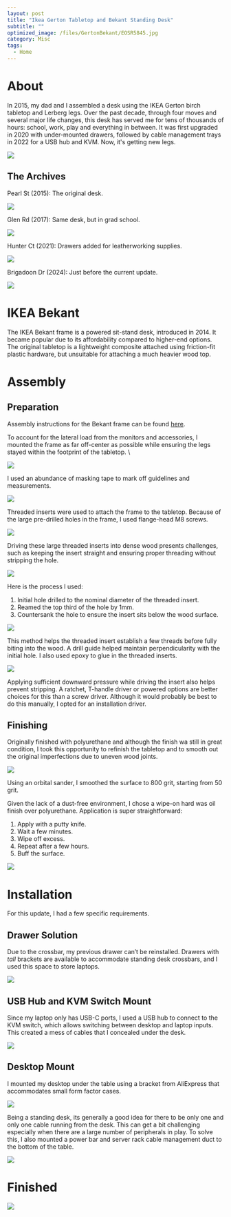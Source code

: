 ```yaml
---
layout: post
title: "Ikea Gerton Tabletop and Bekant Standing Desk"
subtitle: "" 
optimized_image: /files/GertonBekant/EOSR5845.jpg
category: Misc
tags:
  - Home
---
```


# About

In 2015, my dad and I assembled a desk using the IKEA Gerton birch tabletop and Lerberg legs. Over the past decade, through four moves and several major life changes, this desk has served me for tens of thousands of hours: school, work, play and everything in between. It was first upgraded in 2020 with under-mounted drawers, followed by cable management trays in 2022 for a USB hub and KVM. Now, it's getting new legs.

<img src="/files/GertonBekant/EOSR5844.jpg">

## The Archives

Pearl St (2015): The original desk.

<img src="/files/GertonBekant/setup2015-2.jpg">

Glen Rd (2017): Same desk, but in grad school.

<img src="/files/GertonBekant/setup2017.JPG">

Hunter Ct (2021): Drawers added for leatherworking supplies.

<img src="/files/GertonBekant/setup2021-2.jpg">

Brigadoon Dr (2024): Just before the current update.

<img src="/files/GertonBekant/setup2024.jpg">


# IKEA Bekant

The IKEA Bekant frame is a powered sit-stand desk, introduced in 2014. It became popular due to its affordability compared to higher-end options. The original tabletop is a lightweight composite attached using friction-fit plastic hardware, but unsuitable for attaching a much heavier wood top.

# Assembly

## Preparation

Assembly instructions for the Bekant frame can be found <a href="/files/GertonBekant/bekant.pdf">here</a>.

To account for the lateral load from the monitors and accessories, I mounted the frame as far off-center as possible while ensuring the legs stayed within the footprint of the tabletop. \

<img src="/files/GertonBekant/layout.png">

I used an abundance of masking tape to mark off guidelines and measurements.

<img src="/files/GertonBekant/IMG_20240716_201619.jpg">

Threaded inserts were used to attach the frame to the tabletop. Because of the large pre-drilled holes in the frame, I used flange-head M8 screws.

<img src="/files/GertonBekant/GertonBekant-1.jpg">

Driving these large threaded inserts into dense wood presents challenges, such as keeping the insert straight and ensuring proper threading without stripping the hole.

<img src="/files/GertonBekant/threaded_insert.png">

Here is the process I used:

1. Initial hole drilled to the nominal diameter of the threaded insert.
2. Reamed the top third of the hole by 1mm.
3. Countersank the hole to ensure the insert sits below the wood surface.

<img src="/files/GertonBekant/GertonBekant-4.jpg">

This method helps the threaded insert establish a few threads before fully biting into the wood. A drill guide helped maintain perpendicularity with the initial hole. I also used epoxy to glue in the threaded inserts.

<img src="/files/GertonBekant/GertonBekant-3.jpg">

Applying sufficient downward pressure while driving the insert also helps prevent stripping. A ratchet, T-handle driver or powered options are better choices for this than a screw driver. Although it would probably be best to do this manually, I opted for an installation driver.

## Finishing

Originally finished with polyurethane and although the finish wa still in great condition, I took this opportunity to refinish the tabletop and to smooth out the original imperfections due to uneven wood joints.

<img src="/files/GertonBekant/IMG_20240713_154442.jpg">

Using an orbital sander, I smoothed the surface to 800 grit, starting from 50 grit.

Given the lack of a dust-free environment, I chose a wipe-on hard was oil finish over polyurethane. Application is super straightforward:

1. Apply with a putty knife.
2. Wait a few minutes.
3. Wipe off excess.
4. Repeat after a few hours.
5. Buff the surface.

<img src="/files/GertonBekant/IMG_20240721_191930.jpg">

# Installation

For this update, I had a few specific requirements.

## Drawer Solution

Due to the crossbar, my previous drawer can’t be reinstalled. Drawers with _tall_ brackets are available to accommodate standing desk crossbars, and I used this space to store laptops.

<img src="/files/GertonBekant/GertonBekant-7.jpg">

## USB Hub and KVM Switch Mount

Since my laptop only has USB-C ports, I used a USB hub to connect to the KVM switch, which allows switching between desktop and laptop inputs. This created a mess of cables that I concealed under the desk.

<img src="/files/GertonBekant/GertonBekant-8.jpg">

## Desktop Mount

I mounted my desktop under the table using a bracket from AliExpress that accommodates small form factor cases.

<img src="/files/GertonBekant/GertonBekant-6.jpg">

Being a standing desk, its generally a good idea for there to be only one and only one cable running from the desk. This can get a bit challenging especially when there are a large number of peripherals in play. To solve this, I also mounted a power bar and server rack cable management duct to the bottom of the table.

<img src="/files/GertonBekant/GertonBekant-9.jpg">

# Finished

<img src ="/files/GertonBekant/EOSR5845.jpg">